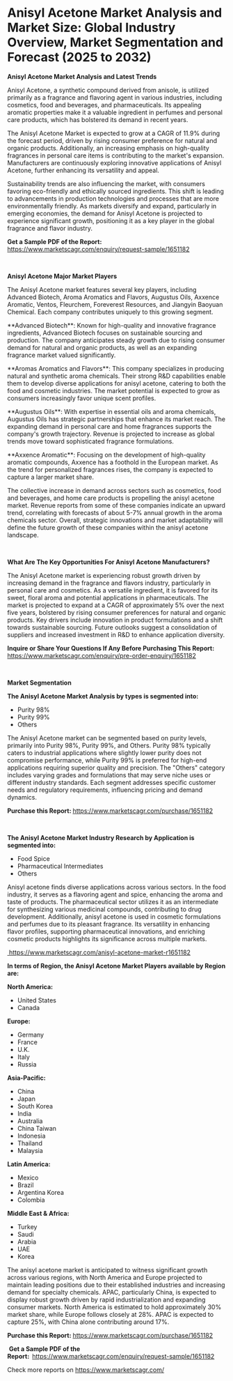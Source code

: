 <p><h1>Anisyl Acetone Market Analysis and Market Size: Global Industry Overview, Market Segmentation and Forecast (2025 to 2032)</h1></p><p><strong>Anisyl Acetone Market Analysis and Latest Trends</strong></p>
<p><p>Anisyl Acetone, a synthetic compound derived from anisole, is utilized primarily as a fragrance and flavoring agent in various industries, including cosmetics, food and beverages, and pharmaceuticals. Its appealing aromatic properties make it a valuable ingredient in perfumes and personal care products, which has bolstered its demand in recent years. </p><p>The Anisyl Acetone Market is expected to grow at a CAGR of 11.9% during the forecast period, driven by rising consumer preference for natural and organic products. Additionally, an increasing emphasis on high-quality fragrances in personal care items is contributing to the market's expansion. Manufacturers are continuously exploring innovative applications of Anisyl Acetone, further enhancing its versatility and appeal. </p><p>Sustainability trends are also influencing the market, with consumers favoring eco-friendly and ethically sourced ingredients. This shift is leading to advancements in production technologies and processes that are more environmentally friendly. As markets diversify and expand, particularly in emerging economies, the demand for Anisyl Acetone is projected to experience significant growth, positioning it as a key player in the global fragrance and flavor industry.</p></p>
<p><strong>Get a Sample PDF of the Report:&nbsp;</strong> <a href="https://www.marketscagr.com/enquiry/request-sample/1651182?utm_campaign=3168&utm_medium=2&utm_source=Github&utm_content=ia&utm_term=31032025&utm_id=anisyl-acetone">https://www.marketscagr.com/enquiry/request-sample/1651182</a></p>
<p>&nbsp;</p>
<p><strong>Anisyl Acetone Major Market Players</strong></p>
<p><p>The Anisyl Acetone market features several key players, including Advanced Biotech, Aroma Aromatics and Flavors, Augustus Oils, Axxence Aromatic, Ventos, Fleurchem, Foreverest Resources, and Jiangyin Baoyuan Chemical. Each company contributes uniquely to this growing segment.</p><p>**Advanced Biotech**: Known for high-quality and innovative fragrance ingredients, Advanced Biotech focuses on sustainable sourcing and production. The company anticipates steady growth due to rising consumer demand for natural and organic products, as well as an expanding fragrance market valued significantly.</p><p>**Aromas Aromatics and Flavors**: This company specializes in producing natural and synthetic aroma chemicals. Their strong R&D capabilities enable them to develop diverse applications for anisyl acetone, catering to both the food and cosmetic industries. The market potential is expected to grow as consumers increasingly favor unique scent profiles.</p><p>**Augustus Oils**: With expertise in essential oils and aroma chemicals, Augustus Oils has strategic partnerships that enhance its market reach. The expanding demand in personal care and home fragrances supports the company's growth trajectory. Revenue is projected to increase as global trends move toward sophisticated fragrance formulations.</p><p>**Axxence Aromatic**: Focusing on the development of high-quality aromatic compounds, Axxence has a foothold in the European market. As the trend for personalized fragrances rises, the company is expected to capture a larger market share.</p><p>The collective increase in demand across sectors such as cosmetics, food and beverages, and home care products is propelling the anisyl acetone market. Revenue reports from some of these companies indicate an upward trend, correlating with forecasts of about 5-7% annual growth in the aroma chemicals sector. Overall, strategic innovations and market adaptability will define the future growth of these companies within the anisyl acetone landscape.</p></p>
<p>&nbsp;</p>
<p><strong>What Are The Key Opportunities For Anisyl Acetone Manufacturers?</strong></p>
<p><p>The Anisyl Acetone market is experiencing robust growth driven by increasing demand in the fragrance and flavors industry, particularly in personal care and cosmetics. As a versatile ingredient, it is favored for its sweet, floral aroma and potential applications in pharmaceuticals. The market is projected to expand at a CAGR of approximately 5% over the next five years, bolstered by rising consumer preferences for natural and organic products. Key drivers include innovation in product formulations and a shift towards sustainable sourcing. Future outlooks suggest a consolidation of suppliers and increased investment in R&D to enhance application diversity.</p></p>
<p><strong>Inquire or Share Your Questions If Any Before Purchasing This Report:</strong> <a href="https://www.marketscagr.com/enquiry/pre-order-enquiry/1651182?utm_campaign=3168&utm_medium=2&utm_source=Github&utm_content=ia&utm_term=31032025&utm_id=anisyl-acetone">https://www.marketscagr.com/enquiry/pre-order-enquiry/1651182</a></p>
<p>&nbsp;</p>
<p><strong>Market Segmentation</strong></p>
<p><strong>The Anisyl Acetone Market Analysis by types is segmented into:</strong></p>
<p><ul><li>Purity 98%</li><li>Purity 99%</li><li>Others</li></ul></p>
<p><p>The Anisyl Acetone market can be segmented based on purity levels, primarily into Purity 98%, Purity 99%, and Others. Purity 98% typically caters to industrial applications where slightly lower purity does not compromise performance, while Purity 99% is preferred for high-end applications requiring superior quality and precision. The "Others" category includes varying grades and formulations that may serve niche uses or different industry standards. Each segment addresses specific customer needs and regulatory requirements, influencing pricing and demand dynamics.</p></p>
<p><strong>Purchase this Report:&nbsp;</strong><a href="https://www.marketscagr.com/purchase/1651182?utm_campaign=3168&utm_medium=2&utm_source=Github&utm_content=ia&utm_term=31032025&utm_id=anisyl-acetone">https://www.marketscagr.com/purchase/1651182</a></p>
<p>&nbsp;</p>
<p><strong>The Anisyl Acetone Market Industry Research by Application is segmented into:</strong></p>
<p><ul><li>Food Spice</li><li>Pharmaceutical Intermediates</li><li>Others</li></ul></p>
<p><p>Anisyl acetone finds diverse applications across various sectors. In the food industry, it serves as a flavoring agent and spice, enhancing the aroma and taste of products. The pharmaceutical sector utilizes it as an intermediate for synthesizing various medicinal compounds, contributing to drug development. Additionally, anisyl acetone is used in cosmetic formulations and perfumes due to its pleasant fragrance. Its versatility in enhancing flavor profiles, supporting pharmaceutical innovations, and enriching cosmetic products highlights its significance across multiple markets.</p></p>
<p><a href="https://www.marketscagr.com/anisyl-acetone-market-r1651182?utm_campaign=3168&utm_medium=2&utm_source=Github&utm_content=ia&utm_term=31032025&utm_id=anisyl-acetone">&nbsp;https://www.marketscagr.com/anisyl-acetone-market-r1651182</a></p>
<p><strong>In terms of Region, the Anisyl Acetone Market Players available by Region are:</strong></p>
<p>
    <p> <strong> North America: </strong>
        <ul>
            <li>United States</li>
            <li>Canada</li>
        </ul>
        </p> 
    <p> <strong> Europe: </strong>
        <ul>
            <li>Germany</li>
            <li>France</li>
            <li>U.K.</li>
            <li>Italy</li>
            <li>Russia</li>
        </ul>
        </p> 
    <p> <strong> Asia-Pacific: </strong>
        <ul>
            <li>China</li>
            <li>Japan</li>
            <li>South Korea</li>
            <li>India</li>
            <li>Australia</li>
            <li>China Taiwan</li>
            <li>Indonesia</li>
            <li>Thailand</li>
            <li>Malaysia</li>
        </ul>
        </p> 
    <p> <strong> Latin America: </strong>
        <ul>
            <li>Mexico</li>
            <li>Brazil</li>
            <li>Argentina Korea</li>
            <li>Colombia</li>
        </ul>
        </p> 
    <p> <strong> Middle East & Africa: </strong>
        <ul>
            <li>Turkey</li>
            <li>Saudi</li>
            <li>Arabia</li>
            <li>UAE</li>
            <li>Korea</li>
        </ul>
    </p>
    </p>
<p><p>The anisyl acetone market is anticipated to witness significant growth across various regions, with North America and Europe projected to maintain leading positions due to their established industries and increasing demand for specialty chemicals. APAC, particularly China, is expected to display robust growth driven by rapid industrialization and expanding consumer markets. North America is estimated to hold approximately 30% market share, while Europe follows closely at 28%. APAC is expected to capture 25%, with China alone contributing around 17%.</p></p>
<p><strong>Purchase this Report: </strong><a href="https://www.marketscagr.com/purchase/1651182?utm_campaign=3168&utm_medium=2&utm_source=Github&utm_content=ia&utm_term=31032025&utm_id=anisyl-acetone">https://www.marketscagr.com/purchase/1651182</a></p>
<p>&nbsp;<strong>Get a Sample PDF of the Report:&nbsp;&nbsp;</strong><a href="https://www.marketscagr.com/enquiry/request-sample/1651182?utm_campaign=3168&utm_medium=2&utm_source=Github&utm_content=ia&utm_term=31032025&utm_id=anisyl-acetone">https://www.marketscagr.com/enquiry/request-sample/1651182</a></p>
<p><strong></strong></p>
<p>Check more reports on <a href="https://www.marketscagr.com/?utm_campaign=3168&utm_medium=2&utm_source=Github&utm_content=ia&utm_term=31032025&utm_id=anisyl-acetone">https://www.marketscagr.com/</a></p>